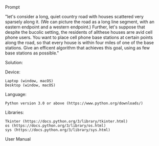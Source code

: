 Prompt

"let's consider a long, quiet country road with houses scattered very sparsely along it. (We can picture the road as a long line segment, with an eastern endpoint and a western endpoint.) Further, let's suppose that despite the bucolic setting, the residents of allthese houses arre avid cell phone users. You want to place cell phone base stations at certain points along the road, so that every house is within four miles of one of the base stations. Give an efficent algorithm that achieves this goal, using as few base stations as possible."

Solution:



Device:

    Laptop (window, macOS)
    Desktop (window, macOS)

Language:

    Python version 3.0 or above (https://www.python.org/downloads/)

Libraries:

    Tkinter (https://docs.python.org/3/library/tkinter.html)
    os (https://docs.python.org/3/library/os.html)
    sys (https://docs.python.org/3/library/sys.html)

User Manual

